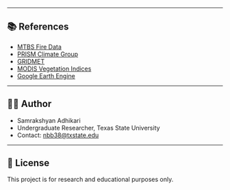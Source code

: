 
---

## 📚 References

- [MTBS Fire Data](https://mtbs.gov/)
- [PRISM Climate Group](https://prism.oregonstate.edu/)
- [GRIDMET](https://www.climatologylab.org/gridmet.html)
- [MODIS Vegetation Indices](https://modis.gsfc.nasa.gov/)
- [Google Earth Engine](https://earthengine.google.com/)

---

## 👩‍💻 Author

- Samrakshyan Adhikari 
- Undergraduate Researcher, Texas State University
- Contact: nbb38@txstate.edu
  

---

## 📌 License

This project is for research and educational purposes only.
